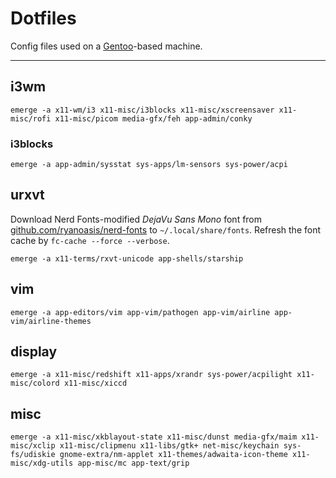 # Dotfiles

Config files used on a [Gentoo][gentoo]-based machine.

---

## i3wm

    emerge -a x11-wm/i3 x11-misc/i3blocks x11-misc/xscreensaver x11-misc/rofi x11-misc/picom media-gfx/feh app-admin/conky

### i3blocks

    emerge -a app-admin/sysstat sys-apps/lm-sensors sys-power/acpi

## urxvt

Download Nerd Fonts-modified *DejaVu Sans Mono* font from [github.com/ryanoasis/nerd-fonts][nerdfonts] to `~/.local/share/fonts`. Refresh the font cache by `fc-cache --force --verbose`.

    emerge -a x11-terms/rxvt-unicode app-shells/starship

## vim

    emerge -a app-editors/vim app-vim/pathogen app-vim/airline app-vim/airline-themes

## display

    emerge -a x11-misc/redshift x11-apps/xrandr sys-power/acpilight x11-misc/colord x11-misc/xiccd

## misc

    emerge -a x11-misc/xkblayout-state x11-misc/dunst media-gfx/maim x11-misc/xclip x11-misc/clipmenu x11-libs/gtk+ net-misc/keychain sys-fs/udiskie gnome-extra/nm-applet x11-themes/adwaita-icon-theme x11-misc/xdg-utils app-misc/mc app-text/grip

[gentoo]: https://gentoo.org
[nerdfonts]: https://github.com/ryanoasis/nerd-fonts/releases
